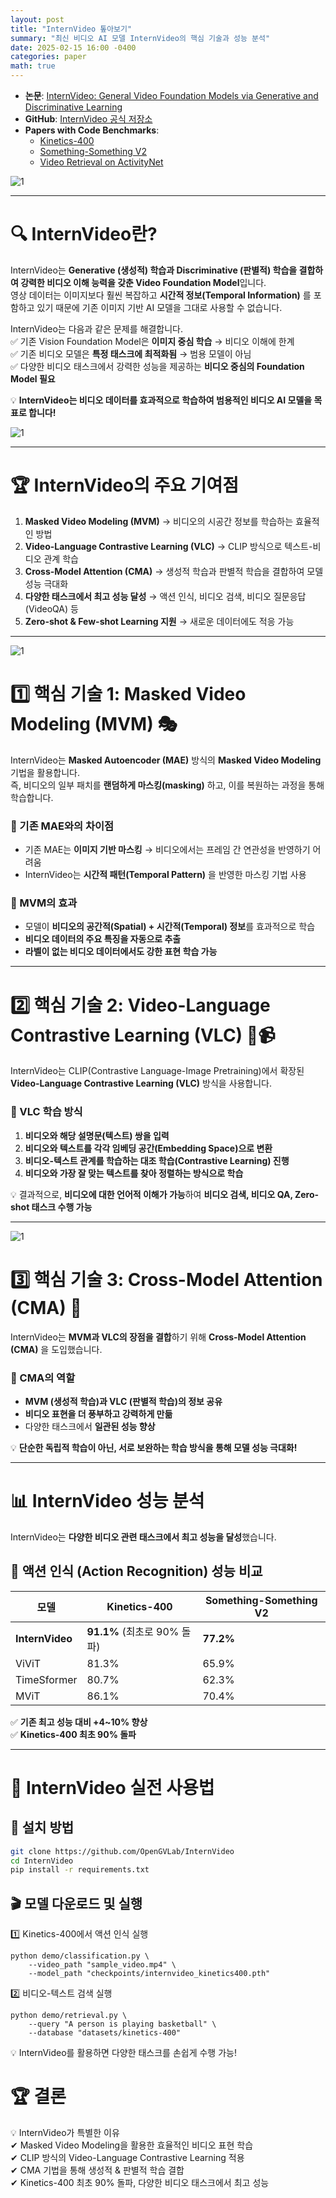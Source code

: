 ```yaml
---
layout: post  
title: "InternVideo 톺아보기"  
summary: "최신 비디오 AI 모델 InternVideo의 핵심 기술과 성능 분석"  
date: 2025-02-15 16:00 -0400  
categories: paper  
math: true  
---
```


- **논문**: [InternVideo: General Video Foundation Models via Generative and Discriminative Learning](https://arxiv.org/abs/2212.03191)  
- **GitHub**: [InternVideo 공식 저장소](https://github.com/OpenGVLab/InternVideo)  
- **Papers with Code Benchmarks**:  
  - [Kinetics-400](https://paperswithcode.com/sota/action-classification-on-kinetics-400?p=internvideo-general-video-foundation-models)  
  - [Something-Something V2](https://paperswithcode.com/sota/action-recognition-in-videos-on-something?p=internvideo-general-video-foundation-models)  
  - [Video Retrieval on ActivityNet](https://paperswithcode.com/sota/video-retrieval-on-activitynet?p=internvideo-general-video-foundation-models)  



![1](/assets/img/post_img/internvideo/1.PNG)



---

# 🔍 InternVideo란?  
InternVideo는 **Generative (생성적) 학습과 Discriminative (판별적) 학습을 결합하여 강력한 비디오 이해 능력을 갖춘 Video Foundation Model**입니다.  
영상 데이터는 이미지보다 훨씬 복잡하고 **시간적 정보(Temporal Information)** 를 포함하고 있기 때문에 기존 이미지 기반 AI 모델을 그대로 사용할 수 없습니다.  

InternVideo는 다음과 같은 문제를 해결합니다.  
✅ 기존 Vision Foundation Model은 **이미지 중심 학습** → 비디오 이해에 한계  
✅ 기존 비디오 모델은 **특정 태스크에 최적화됨** → 범용 모델이 아님  
✅ 다양한 비디오 태스크에서 강력한 성능을 제공하는 **비디오 중심의 Foundation Model 필요**  

💡 **InternVideo는 비디오 데이터를 효과적으로 학습하여 범용적인 비디오 AI 모델을 목표로 합니다!**  


![1](/assets/img/post_img/internvideo/2.PNG)



---

# 🏆 InternVideo의 주요 기여점  
1. **Masked Video Modeling (MVM)** → 비디오의 시공간 정보를 학습하는 효율적인 방법  
2. **Video-Language Contrastive Learning (VLC)** → CLIP 방식으로 텍스트-비디오 관계 학습  
3. **Cross-Model Attention (CMA)** → 생성적 학습과 판별적 학습을 결합하여 모델 성능 극대화  
4. **다양한 태스크에서 최고 성능 달성** → 액션 인식, 비디오 검색, 비디오 질문응답(VideoQA) 등  
5. **Zero-shot & Few-shot Learning 지원** → 새로운 데이터에도 적응 가능  

---



![1](/assets/img/post_img/internvideo/3.PNG)



# 1️⃣ 핵심 기술 1: Masked Video Modeling (MVM) 🎭  

InternVideo는 **Masked Autoencoder (MAE)** 방식의 **Masked Video Modeling** 기법을 활용합니다.  
즉, 비디오의 일부 패치를 **랜덤하게 마스킹(masking)** 하고, 이를 복원하는 과정을 통해 학습합니다.  

### 🔹 기존 MAE와의 차이점  
- 기존 MAE는 **이미지 기반 마스킹** → 비디오에서는 프레임 간 연관성을 반영하기 어려움  
- InternVideo는 **시간적 패턴(Temporal Pattern)** 을 반영한 마스킹 기법 사용  

### 🔹 MVM의 효과  
- 모델이 **비디오의 공간적(Spatial) + 시간적(Temporal) 정보**를 효과적으로 학습  
- **비디오 데이터의 주요 특징을 자동으로 추출**  
- **라벨이 없는 비디오 데이터에서도 강한 표현 학습 가능**  

---

# 2️⃣ 핵심 기술 2: Video-Language Contrastive Learning (VLC) 📝📹  

InternVideo는 CLIP(Contrastive Language-Image Pretraining)에서 확장된 **Video-Language Contrastive Learning (VLC)** 방식을 사용합니다.  

### 🔹 VLC 학습 방식  
1. **비디오와 해당 설명문(텍스트) 쌍을 입력**  
2. **비디오와 텍스트를 각각 임베딩 공간(Embedding Space)으로 변환**  
3. **비디오-텍스트 관계를 학습하는 대조 학습(Contrastive Learning) 진행**  
4. **비디오와 가장 잘 맞는 텍스트를 찾아 정렬하는 방식으로 학습**  

💡 결과적으로, **비디오에 대한 언어적 이해가 가능**하여 **비디오 검색, 비디오 QA, Zero-shot 태스크 수행 가능**  

---



![1](/assets/img/post_img/internvideo/4.PNG)



# 3️⃣ 핵심 기술 3: Cross-Model Attention (CMA) 🎯  

InternVideo는 **MVM과 VLC의 장점을 결합**하기 위해 **Cross-Model Attention (CMA)** 을 도입했습니다.  

### 🔹 CMA의 역할  
- **MVM (생성적 학습)과 VLC (판별적 학습)의 정보 공유**  
- **비디오 표현을 더 풍부하고 강력하게 만듦**  
- 다양한 태스크에서 **일관된 성능 향상**  

💡 **단순한 독립적 학습이 아닌, 서로 보완하는 학습 방식을 통해 모델 성능 극대화!**  

---

# 📊 InternVideo 성능 분석  

InternVideo는 **다양한 비디오 관련 태스크에서 최고 성능을 달성**했습니다.  

## 🎥 **액션 인식 (Action Recognition) 성능 비교**  



| 모델 | Kinetics-400 | Something-Something V2 |  
|------|-------------|---------------------|  
| **InternVideo** | **91.1%** (최초로 90% 돌파) | **77.2%** |  
| ViViT | 81.3% | 65.9% |  
| TimeSformer | 80.7% | 62.3% |  
| MViT | 86.1% | 70.4% |  



✅ **기존 최고 성능 대비 +4~10% 향상**  
✅ **Kinetics-400 최초 90% 돌파**  

---

# 🚀 InternVideo 실전 사용법  

## 🔧 **설치 방법**  
```bash
git clone https://github.com/OpenGVLab/InternVideo
cd InternVideo
pip install -r requirements.txt
```

## 🎬 **모델 다운로드 및 실행**

1️⃣ Kinetics-400에서 액션 인식 실행

```
python demo/classification.py \
    --video_path "sample_video.mp4" \
    --model_path "checkpoints/internvideo_kinetics400.pth"
```

2️⃣ 비디오-텍스트 검색 실행

```
python demo/retrieval.py \
    --query "A person is playing basketball" \
    --database "datasets/kinetics-400"
```

💡 InternVideo를 활용하면 다양한 태스크를 손쉽게 수행 가능!

# 🏆 결론
💡 InternVideo가 특별한 이유  
✔ Masked Video Modeling을 활용한 효율적인 비디오 표현 학습  
✔ CLIP 방식의 Video-Language Contrastive Learning 적용  
✔ CMA 기법을 통해 생성적 & 판별적 학습 결합  
✔ Kinetics-400 최초 90% 돌파, 다양한 비디오 태스크에서 최고 성능  